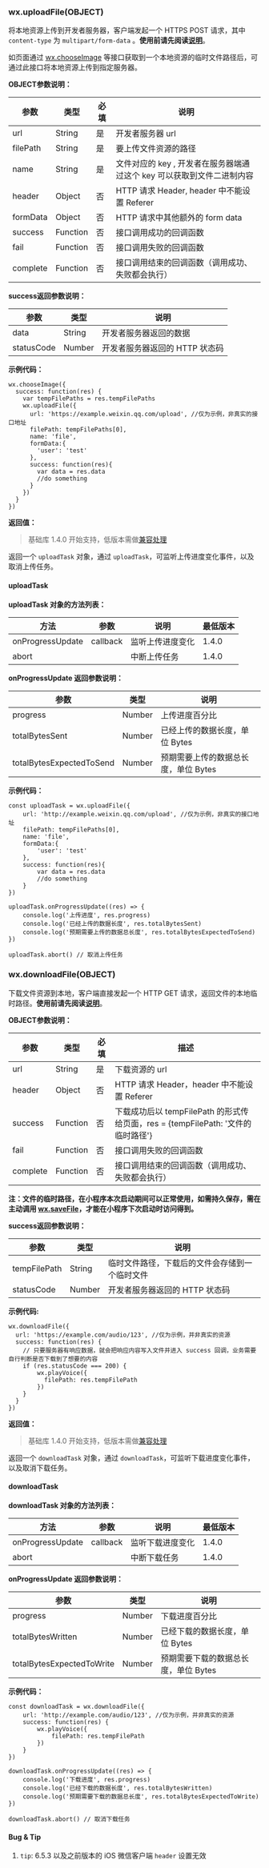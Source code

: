 <!-- https://mp.weixin.qq.com/debug/wxadoc/dev/api/network-file.html -->

### wx.uploadFile(OBJECT)

将本地资源上传到开发者服务器，客户端发起一个 HTTPS POST 请求，其中 `content-type` 为 `multipart/form-data` 。**使用前请先阅读[说明](https://mp.weixin.qq.com/debug/wxadoc/dev/api/api-network.html)**。

如页面通过 [wx.chooseImage](https://mp.weixin.qq.com/debug/wxadoc/dev/api/media-picture.html#wxchooseimageobject) 等接口获取到一个本地资源的临时文件路径后，可通过此接口将本地资源上传到指定服务器。

**OBJECT参数说明：**

  参数       |  类型       |  必填 |  说明                                        
-------------|-------------|-------|----------------------------------------------
  url        |  String     |  是   |  开发者服务器 url                            
  filePath   |  String     |  是   |  要上传文件资源的路径                        
  name       |  String     |  是   |文件对应的 key , 开发者在服务器端通过这个 key 可以获取到文件二进制内容
  header     |  Object     |  否   |  HTTP 请求 Header, header 中不能设置 Referer 
  formData   |  Object     |  否   |  HTTP 请求中其他额外的 form data             
  success    |  Function   |  否   |  接口调用成功的回调函数                      
  fail       |  Function   |  否   |  接口调用失败的回调函数                      
  complete   |  Function   |  否   |接口调用结束的回调函数（调用成功、失败都会执行）

**success返回参数说明：**

  参数         |  类型     |  说明                 
---------------|-----------|-----------------------
  data         |  String   | 开发者服务器返回的数据
  statusCode   |  Number   |开发者服务器返回的 HTTP 状态码

**示例代码：**

    wx.chooseImage({
      success: function(res) {
        var tempFilePaths = res.tempFilePaths
        wx.uploadFile({
          url: 'https://example.weixin.qq.com/upload', //仅为示例，非真实的接口地址
          filePath: tempFilePaths[0],
          name: 'file',
          formData:{
            'user': 'test'
          },
          success: function(res){
            var data = res.data
            //do something
          }
        })
      }
    })
    

**返回值：**

> 基础库 1.4.0 开始支持，低版本需做[兼容处理](https://mp.weixin.qq.com/debug/wxadoc/dev/framework/compatibility.html)

返回一个 `uploadTask` 对象，通过 `uploadTask`，可监听上传进度变化事件，以及取消上传任务。

#### uploadTask

**uploadTask 对象的方法列表：**

  方法               |  参数       |  说明       | 最低版本 
---------------------|-------------|-------------|----------
  onProgressUpdate   |  callback   |监听上传进度变化|  1.4.0   
  abort              |             | 中断上传任务|  1.4.0   

**onProgressUpdate 返回参数说明：**

  参数                       |  类型     |  说明                    
-----------------------------|-----------|--------------------------
  progress                   |  Number   |  上传进度百分比          
  totalBytesSent             |  Number   |已经上传的数据长度，单位 Bytes
  totalBytesExpectedToSend   |  Number   |预期需要上传的数据总长度，单位 Bytes

**示例代码：**

    const uploadTask = wx.uploadFile({
        url: 'http://example.weixin.qq.com/upload', //仅为示例，非真实的接口地址
        filePath: tempFilePaths[0],
        name: 'file',
        formData:{
            'user': 'test'
        },
        success: function(res){
            var data = res.data
            //do something
        }
    })
    
    uploadTask.onProgressUpdate((res) => {
        console.log('上传进度', res.progress)
        console.log('已经上传的数据长度', res.totalBytesSent)
        console.log('预期需要上传的数据总长度', res.totalBytesExpectedToSend)
    })
    
    uploadTask.abort() // 取消上传任务
    

### wx.downloadFile(OBJECT)

下载文件资源到本地，客户端直接发起一个 HTTP GET 请求，返回文件的本地临时路径。**使用前请先阅读[说明](https://mp.weixin.qq.com/debug/wxadoc/dev/api/api-network.html)**。

**OBJECT参数说明：**

  参数       |  类型       |  必填 |  描述                                                          
-------------|-------------|-------|----------------------------------------------------------------
  url        |  String     |  是   |  下载资源的 url                                                
  header     |  Object     |  否   |  HTTP 请求 Header，header 中不能设置 Referer                   
  success    |  Function   |  否   |下载成功后以 tempFilePath 的形式传给页面，res = {tempFilePath: '文件的临时路径'}
  fail       |  Function   |  否   |  接口调用失败的回调函数                                        
  complete   |  Function   |  否   |  接口调用结束的回调函数（调用成功、失败都会执行）              

**注：文件的临时路径，在小程序本次启动期间可以正常使用，如需持久保存，需在主动调用 [wx.saveFile](https://mp.weixin.qq.com/debug/wxadoc/dev/api/file.html)，才能在小程序下次启动时访问得到。**

**success返回参数说明：**

  参数           |  类型     |  说明                      
-----------------|-----------|----------------------------
  tempFilePath   |  String   |临时文件路径，下载后的文件会存储到一个临时文件
  statusCode     |  Number   |开发者服务器返回的 HTTP 状态码

**示例代码:**

    wx.downloadFile({
      url: 'https://example.com/audio/123', //仅为示例，并非真实的资源
      success: function(res) {
        // 只要服务器有响应数据，就会把响应内容写入文件并进入 success 回调，业务需要自行判断是否下载到了想要的内容
        if (res.statusCode === 200) {
            wx.playVoice({
              filePath: res.tempFilePath
            })
        }
      }
    })
    

**返回值：**

> 基础库 1.4.0 开始支持，低版本需做[兼容处理](https://mp.weixin.qq.com/debug/wxadoc/dev/framework/compatibility.html)

返回一个 `downloadTask` 对象，通过 `downloadTask`，可监听下载进度变化事件，以及取消下载任务。

#### downloadTask

**downloadTask 对象的方法列表：**

  方法               |  参数       |  说明       | 最低版本 
---------------------|-------------|-------------|----------
  onProgressUpdate   |  callback   |监听下载进度变化|  1.4.0   
  abort              |             | 中断下载任务|  1.4.0   

**onProgressUpdate 返回参数说明：**

  参数                        |  类型     |  说明                    
------------------------------|-----------|--------------------------
  progress                    |  Number   |  下载进度百分比          
  totalBytesWritten           |  Number   |已经下载的数据长度，单位 Bytes
  totalBytesExpectedToWrite   |  Number   |预期需要下载的数据总长度，单位 Bytes

**示例代码：**

    const downloadTask = wx.downloadFile({
        url: 'http://example.com/audio/123', //仅为示例，并非真实的资源
        success: function(res) {
            wx.playVoice({
                filePath: res.tempFilePath
            })
        }
    })
    
    downloadTask.onProgressUpdate((res) => {
        console.log('下载进度', res.progress)
        console.log('已经下载的数据长度', res.totalBytesWritten)
        console.log('预期需要下载的数据总长度', res.totalBytesExpectedToWrite)
    })
    
    downloadTask.abort() // 取消下载任务
    

#### Bug & Tip

1.  `tip`: 6.5.3 以及之前版本的 iOS 微信客户端 `header` 设置无效
